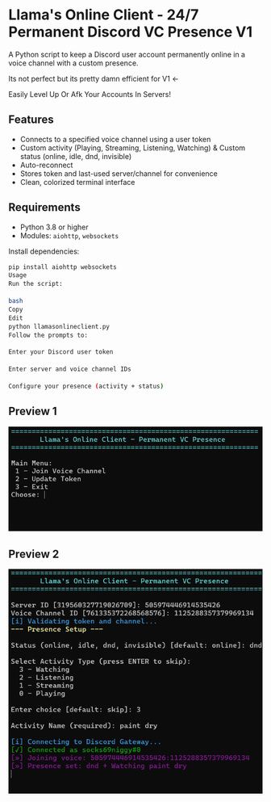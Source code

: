 # Llama's Online Client - 24/7 Permanent Discord VC Presence V1

A Python script to keep a Discord user account permanently online in a voice channel with a custom presence.

Its not perfect but its pretty damn efficient for V1 <- 


Easily Level Up Or Afk Your Accounts In Servers! 

## Features

- Connects to a specified voice channel using a user token
- Custom activity (Playing, Streaming, Listening, Watching) & Custom status (online, idle, dnd, invisible)
- Auto-reconnect 
- Stores token and last-used server/channel for convenience
- Clean, colorized terminal interface

## Requirements

- Python 3.8 or higher
- Modules: `aiohttp`, `websockets`

Install dependencies:

```bash
pip install aiohttp websockets
Usage
Run the script:

bash
Copy
Edit
python llamasonlineclient.py
Follow the prompts to:

Enter your Discord user token

Enter server and voice channel IDs

Configure your presence (activity + status)

```

## Preview 1
![Preview 1](https://raw.githubusercontent.com/aserav/llamasonlineclient/main/preview1.png)

## Preview 2
![Preview 2](https://raw.githubusercontent.com/aserav/llamasonlineclient/main/preview2.png)

